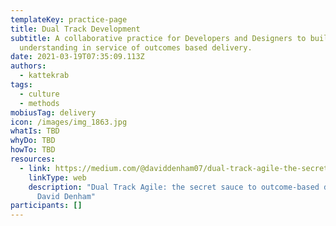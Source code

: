 ```yaml
---
templateKey: practice-page
title: Dual Track Development
subtitle: A collaborative practice for Developers and Designers to build shared
  understanding in service of outcomes based delivery.
date: 2021-03-19T07:35:09.113Z
authors:
  - kattekrab
tags:
  - culture
  - methods
mobiusTag: delivery
icon: /images/img_1863.jpg
whatIs: TBD
whyDo: TBD
howTo: TBD
resources:
  - link: https://medium.com/@daviddenham07/dual-track-agile-the-secret-sauce-to-outcome-based-development-601f6003ea73
    linkType: web
    description: "Dual Track Agile: the secret sauce to outcome-based development by
      David Denham"
participants: []
---
```

